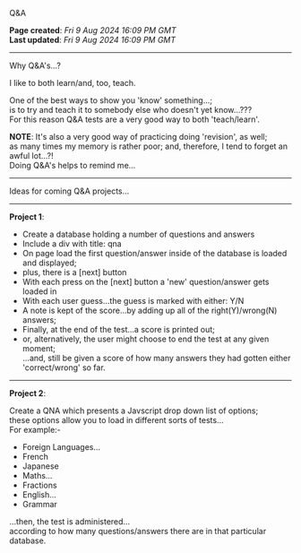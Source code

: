 Q&A  

**Page created**: *Fri 9 Aug 2024 16:09 PM GMT*  
**Last updated**: *Fri 9 Aug 2024 16:09 PM GMT*  

-----

Why Q&A's...?

I like to both learn/and, too, teach.  

One of the best ways to show you 'know' something...;    
is to try and teach it to somebody else who doesn't yet know...???        
For this reason Q&A tests are a very good way to both 'teach/learn'.    

**NOTE**: It's also a very good way of practicing doing 'revision', as well;  
as many times my memory is rather poor; and, therefore, I tend to forget an awful lot...?!    
Doing Q&A's helps to remind me...

-----

Ideas for coming Q&A projects...  

-----

**Project 1**:   

- Create a database holding a number of questions and answers    
- Include a div with title: qna  
- On page load the first question/answer inside of the database is loaded and displayed;    
- plus, there is a [next] button    
- With each press on the [next] button a 'new' question/answer gets loaded in    
- With each user guess...the guess is marked with either: Y/N    
- A note is kept of the score...by adding up all of the right(Y)/wrong(N) answers;    
- Finally, at the end of the test...a score is printed out;   
- or, alternatively, the user might choose to end the test at any given moment;   
...and, still be given a score of how many answers they had gotten either 'correct/wrong' so far.    

-----

**Project 2**:  

Create a QNA which presents a Javscript drop down list of options;     
these options allow you to load in different sorts of tests...   
For example:-  

- Foreign Languages...  
- French   
- Japanese  
- Maths...  
- Fractions  
- English...    
- Grammar  

...then, the test is administered...  
according to how many questions/answers there are in that particular database.    
